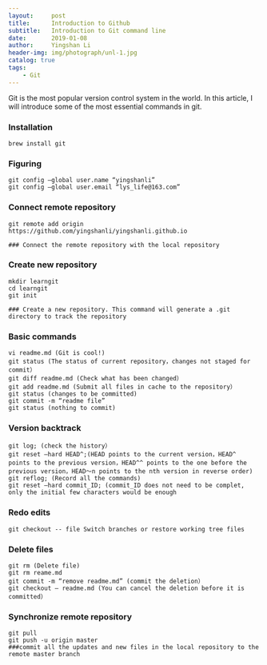 ```yaml
---
layout:     post
title:      Introduction to Github
subtitle:   Introduction to Git command line
date:       2019-01-08
author:     Yingshan Li
header-img: img/photograph/unl-1.jpg
catalog: true
tags:
    - Git
---
```


Git is the most popular version control system in the world. In this article, I will introduce some of the most essential commands in git.


### Installation

`brew install git`

### Figuring

```
git config —global user.name “yingshanli”
git config —global user.email “lys_life@163.com”
```

### Connect remote repository

```
git remote add origin https://github.com/yingshanli/yingshanli.github.io 

### Connect the remote repository with the local repository
```

### Create new repository

```
mkdir learngit
cd learngit
git init 

### Create a new repository. This command will generate a .git directory to track the repository
```

### Basic commands

```
vi readme.md (Git is cool!)
git status (The status of current repository，changes not staged for commit）
git diff readme.md (Check what has been changed）
git add readme.md (Submit all files in cache to the repository）
git status (changes to be committed)
git commit -m “readme file”
git status (nothing to commit)
```

### Version backtrack

```
git log; (check the history）
git reset —hard HEAD^;(HEAD points to the current version，HEAD^ points to the previous version，HEAD^^ points to the one before the previous version，HEAD～n points to the nth version in reverse order)
git reflog; (Record all the commands)
git reset —hard commit_ID; (commit_ID does not need to be complet, only the initial few characters would be enough
```

### Redo edits

```
git checkout -- file Switch branches or restore working tree files
```

### Delete files

```
git rm (Delete file)
git rm reame.md 
git commit -m “remove readme.md” (commit the deletion）
git checkout — readme.md (You can cancel the deletion before it is committed）
```

### Synchronize remote repository

```
git pull
git push -u origin master 
###commit all the updates and new files in the local repository to the remote master branch
```
